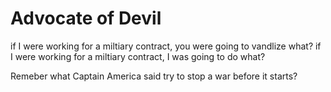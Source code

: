 # Advocate of Devil

if I were working for a miltiary contract, you were going to vandlize what?
if I were working for a miltiary contract, I was going to do what?

Remeber what Captain America said try to stop a war before it starts?
